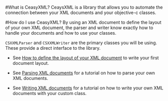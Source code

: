 #What is CeasyXML?
CeaysXML is a library that allows you to automate the connection between your
XML documents and your objective-c classes.

#How do I use CeasyXML?
By using an XML document to define the layout of your own XML document, the
parser and writer know exactly how to handle your documents and how to 
use your classes.

`CSXXMLParser` and `CSXXMLWriter` are the primary classes you will be using.
These provide a direct interface to the library.

- See [How to define the layout of your XML document][1] to write your first
  document layout.
- See [Parsing XML documents][2] for a tutorial on how to parse your own XML
  documents.
- See [Writing XML documents][3] for a tutorial on how to write your own XML
  documents with your custom class.



   [1]: docs/How%20to%20define%20the%20layout%20of%20your%20XML%20document.html
   [2]: http://google.com/
   [3]: http://google.com/


